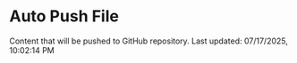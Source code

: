 # Auto Push File

Content that will be pushed to GitHub repository.
Last updated: 07/17/2025, 10:02:14 PM